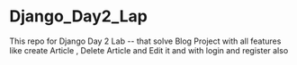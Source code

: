 # Django_Day2_Lap
This repo for Django Day 2 Lab -- that solve Blog Project 
with all features like create Article , Delete Article and Edit it 
and with login and register also 

